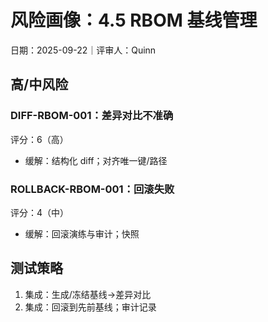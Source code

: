 # 风险画像：4.5 RBOM 基线管理

日期：2025-09-22｜评审人：Quinn

## 高/中风险

### DIFF-RBOM-001：差异对比不准确
评分：6（高）
- 缓解：结构化 diff；对齐唯一键/路径

### ROLLBACK-RBOM-001：回滚失败
评分：4（中）
- 缓解：回滚演练与审计；快照

## 测试策略

1. 集成：生成/冻结基线→差异对比
2. 集成：回滚到先前基线；审计记录
